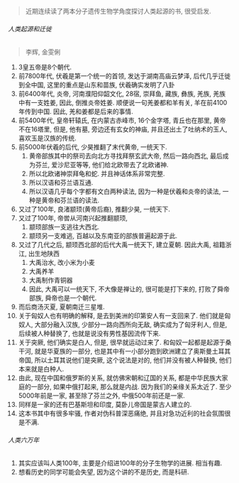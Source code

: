 > 近期连续读了两本分子遗传生物学角度探讨人类起源的书, 很受启发.

###### 人类起源和迁徙

> 李辉, 金雯俐

1. 3皇五帝是8个朝代.
2. 前7800年代, 伏羲是第一个统一的首领, 发达于湖南高庙云梦泽, 后代几乎迁徙到全中国, 这里的重点是山东和苗族, 伏羲确实发明了八卦
3. 前6400年代, 炎帝, 河南濮阳仰韶文化, 28宿, 崇拜鱼, 藏族, 彝族, 羌族, 羌族中有一支姓姜, 因此, 倒推炎帝姓姜. 顺便说一句羌姜都和羊有关, 羊在前4100年传到中国. 因此, 羌和姜都是后来的事情. 
4. 前5400年代, 皇帝轩辕氏, 在内蒙古赤峰市, 16个金字塔, 青丘也在那里, 黄帝不在16塔里, 但是, 他有墓, 旁边还有玄女的神庙, 并且还出土了吐纳术的玉人, 喜欢玉是汉族的传统. 
5. 前5000年伏羲的后代, 少昊推翻了末代黄帝, 一统天下. 
   1. 黄帝部族其中的祭司去向北方寻找拜祭玄武大帝, 然后一路向西北, 最后成为芬兰, 爱沙尼亚等等, 他们给北欧带去了北欧诸神. 
   2. 所以北欧诸神崇拜龟和蛇.  并且神话体系非常完整.
   3. 所以汉语和芬兰语互通.
   4. 所以汉语几乎每个字都有文白两种读法, 因为一种是伏羲和炎帝的读法, 一种是黄帝和芬兰语的读法.
6. 又过了100年, 良渚颛顼(黄帝后裔), 推翻少昊, 一统天下.
7. 又过了100年, 帝喾从河南兴起推翻颛顼, 
   1. 颛顼部族一支逃往大西北.
   2. 颛顼另一支难逃, 百越以及东南亚的部族普遍起源于此.
8. 又过了几代之后, 颛顼西北部的后代大禹一统天下, 建立夏朝. 因此大禹, 祖籍浙江, 出生地陕西
   1. 大禹治水, 改小米为小麦
   2. 大禹养羊
   3. 大禹制作青铜器
   4. 因此, 大禹可以一统天下, 不大像是禅让的, 很可能是打下来的, 打败了舜帝部族, 舜帝也是一个朝代.
9. 而后商汤灭夏, 夏朝南迁三星堆.
10. 关于匈奴人也有明确的解释, 是去到美洲的印第安人有一支回来了. 他们就是匈奴人, 大部分融入汉族, 少部分一路向西所向无敌, 确实成为了匈牙利人, 但是, 后续被人种替换了, 也就是说没有男性基因流传下来. 
11. 关于突厥, 他们确实是白人, 但是, 很早就运动过来了. 和匈奴一起都是起源于桑干河, 就是华夏族的一部分, 也是其中有一小部分跑到欧洲建立了奥斯曼土耳其帝国, 所以土耳其说他们是突厥, 这个说法是对的, 他们并没有被人种替换, 他们本来就是白种人. 
12. 由此, 现在中国和俄罗斯的关系, 就仿佛宋朝和辽国的关系, 都是中华民族大家庭的一部分, 如果中俄打起来, 那么就是内战. 因为我们的亲缘关系太近了. 至少5000年前是一家, 甚至除了芬兰之外, 中俄500年前还是一家. 
13. 同样是一家的还有巴基斯坦和印度, 莫卧儿帝国是蒙古人建立的. 
14. 这本书其中有很多牢骚, 作者对伪科普深恶痛绝, 并且对急功近利的社会氛围很是不满.

###### 人类六万年

1. 其实应该叫人类100年, 主要是介绍进100年的分子生物学的进展. 相当有趣.
2. 想看历史的同学可能会失望, 因为这个讲的不是历史, 而是科研.